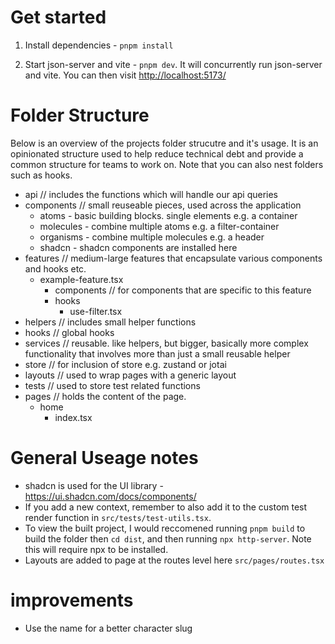 # Get started

1. Install dependencies - `pnpm install`

2. Start json-server and vite - `pnpm dev`. It will concurrently run json-server and vite. You can then visit [http://localhost:5173/](http://localhost:5173/)

# Folder Structure

Below is an overview of the projects folder strucutre and it's usage. It is an opinionated structure used to help reduce technical debt and provide a common structure for teams to work on. Note that you can also nest folders such as hooks.

- api // includes the functions which will handle our api queries
- components // small reuseable pieces, used across the application
  - atoms - basic building blocks. single elements e.g. a container
  - molecules - combine multiple atoms e.g. a filter-container
  - organisms - combine multiple molecules e.g. a header
  - shadcn - shadcn components are installed here
- features // medium-large features that encapsulate various components and hooks etc.
  - example-feature.tsx
    - components // for components that are specific to this feature
    - hooks
      - use-filter.tsx
- helpers // includes small helper functions
- hooks // global hooks
- services // reusable. like helpers, but bigger, basically more complex functionality that involves more than just a small reusable helper
- store // for inclusion of store e.g. zustand or jotai
- layouts // used to wrap pages with a generic layout
- tests // used to store test related functions
- pages // holds the content of the page.
  - home
    - index.tsx

# General Useage notes

- shadcn is used for the UI library - https://ui.shadcn.com/docs/components/
- If you add a new context, remember to also add it to the custom test render function in `src/tests/test-utils.tsx`.
- To view the built project, I would reccomened running `pnpm build` to build the folder then `cd dist`, and then running `npx http-server`. Note this will require npx to be installed.
- Layouts are added to page at the routes level here `src/pages/routes.tsx`

# improvements

- Use the name for a better character slug

